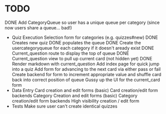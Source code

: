 # TODO

DONE Add CategoryQueue so user has a unique queue per category (since now users share a queue... bad!)
* Quiz Execution
  Selection form for categories (e.g. quizzes#new)
    DONE Creates new quiz 
    DONE populates the queue
      DONE Create the usercategoryqueue for each category if it doesn't aready exist
    DONE Current_question route to display the top of queue
    DONE Current_question view to pull up current card (not hidden yet)
    DONE Render markdown with current_question
    Add index page for quick jump into a quiz
    Add form for advancing to the next card via either pass or fail
    Create backend for form to increment appropriate value and shuffle card back into correct position of queue
    Gussy up the UI for the current_card form
* Data Entry
  Card creation and edit forms (basic)
  Card creation/edit form backends
  Category Creation and edit forms (basic)
  Category creation/edit form backends
  High visibility creation / edit form
* Tests
  Make sure user can't create identical quizzes